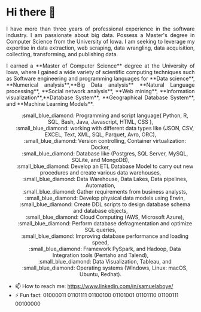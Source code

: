 # Hi there 👋

<p align="justify">
I have more than three years of professional experience in the software industry. I am passionate about big data. Possess a Master's degree in Computer Science from the University of Iowa. I am seeking to leverage my expertise in data extraction, web scraping, data wrangling, data acquisition, collecting, transforming, and publishing data. 
</p> 
<p align="justify">     
I earned a **Master of Computer Science** degree at the University of Iowa, where I gained a wide variety of scientific computing techniques such as Software engineering and programming languages for **Data science**, **Numerical analysis**,**Big Data analysis** **Natural Language processing**, **Social network analysis**, **Web mining**, **Information visualization**,**Database System**, **Geographical Database System**, and **Machine Learning Models**.
</p> 
<p align="justify"
My specialties and skills include quickly learning new skills and Programming languages, problem-solving, Software development (Methodology and Project Management), and knowledge of database development, data analysis,
</p>
<p style="text-align:center">
&nbsp;&nbsp;&nbsp;&nbsp;&nbsp;&nbsp;:small_blue_diamond:  Programming and script language( Python, R, SQL, Bash, Java, Javascript, HTML, CSS ), <br>
&nbsp;&nbsp;&nbsp;&nbsp;&nbsp;&nbsp;:small_blue_diamond:  working with different data types like (JSON, CSV, EXCEL, Text, XML, SQL, Parquet, Avro, ORC),<br>
&nbsp;&nbsp;&nbsp;&nbsp;&nbsp;&nbsp;:small_blue_diamond:  Version controlling, Container virtualization: Docker,<br>
&nbsp;&nbsp;&nbsp;&nbsp;&nbsp;&nbsp;:small_blue_diamond:  Database like (Postgres, SQL Server, MySQL, SQLite, and MongoDB),<br>
&nbsp;&nbsp;&nbsp;&nbsp;&nbsp;&nbsp;:small_blue_diamond:  Develop an ETL Database Model to carry out new procedures and create various data warehouses,<br>
&nbsp;&nbsp;&nbsp;&nbsp;&nbsp;&nbsp;:small_blue_diamond:  Data Warehouse, Data Lakes, Data pipelines, Automation,<br>
&nbsp;&nbsp;&nbsp;&nbsp;&nbsp;&nbsp;:small_blue_diamond:   Gather requirements from business analysts,<br>
&nbsp;&nbsp;&nbsp;&nbsp;&nbsp;&nbsp;:small_blue_diamond:  Develop physical data models using Erwin,<br>
&nbsp;&nbsp;&nbsp;&nbsp;&nbsp;&nbsp;:small_blue_diamond:  Create DDL scripts to design database schema and database objects,<br>
&nbsp;&nbsp;&nbsp;&nbsp;&nbsp;&nbsp;:small_blue_diamond:  Cloud Computing (AWS, Microsoft Azure),<br>
&nbsp;&nbsp;&nbsp;&nbsp;&nbsp;&nbsp;:small_blue_diamond:  Perform database defragmentation and optimize SQL queries,<br>
&nbsp;&nbsp;&nbsp;&nbsp;&nbsp;&nbsp;:small_blue_diamond:  Improving database performance and loading speed,<br>
&nbsp;&nbsp;&nbsp;&nbsp;&nbsp;&nbsp;:small_blue_diamond:  Framework PySpark, and Hadoop, Data Integration tools (Pentaho and Talend),<br>
&nbsp;&nbsp;&nbsp;&nbsp;&nbsp;&nbsp;:small_blue_diamond:  Data Visualization, Tableau, and <br>
&nbsp;&nbsp;&nbsp;&nbsp;&nbsp;&nbsp;:small_blue_diamond:  Operating systems (Windows, Linux: macOS, Ubuntu, Redhat). <br>
</p>

- 📫 How to reach me:  https://www.linkedin.com/in/samuelaboye/ 
- ⚡ Fun fact: 01000011 01101111 01100100 01101001 01101110 01100111 00100000

